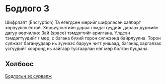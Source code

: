 # Бодлого 3
Шифрлэлт (Encryption)
Та өгөгдсөн мөрийг шифрлэсэн хэлбэрт хөрвүүлэх ёстой. Хөрвүүлэлтийн дараа тэмдэгтүүдийг дараах дүрмийн дагуу өөрчилнө: Зай (space) тэмдэгтийг арилгана. Үлдсэн тэмдэгтүүдийг r мөр, c багана бүхий торон сүлжээнд байрлуулна. Торон сүлжээг багануудаар нь зүүнээс баруун чигт уншаад, баганад харгалзах үсгүүдийг хооронд нь зайгаар тусгаарлан нэг мөр болгон буцаана.
## Холбоос
[Бодлогын эх сурвалж](https://www.hackerrank.com/challenges/encryption/problem?isFullScreen=true)
